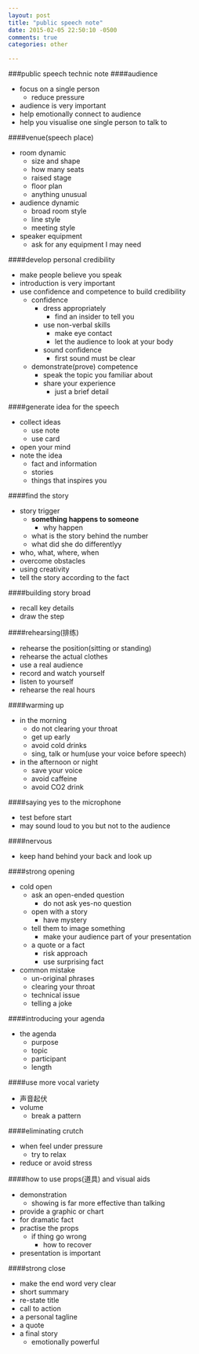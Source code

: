 ```yaml
---
layout: post
title: "public speech note"
date: 2015-02-05 22:50:10 -0500
comments: true
categories: other

---
```

###public speech technic note
####audience
- focus on a single person
    - reduce pressure
- audience is very important
- help emotionally connect to audience
- help you visualise one single person to talk to
<!--more-->
####venue(speech place)
- room dynamic
    - size and shape
    - how many seats
    - raised stage
    - floor plan
    - anything unusual
- audience dynamic
    - broad room style
    - line style
    - meeting style
- speaker equipment
    - ask for any equipment I may need

####develop personal credibility
- make people believe you speak
- introduction is very important
- use confidence and competence to build credibility
    - confidence
        - dress appropriately
            - find an insider to tell you
        - use non-verbal skills
            - make eye contact
            - let the audience to look at your body
        - sound confidence
            - first sound must be clear
    - demonstrate(prove) competence
        - speak the topic you familiar about
        - share your experience
            - just a brief detail

####generate idea for the speech
- collect ideas
    - use note
    - use card
- open your mind
- note the idea
    - fact and information
    - stories
    - things that inspires you

####find the story
- story trigger
    - **something happens to someone**
        - why happen
    - what is the story behind the number
    - what did she do differentlyy
- who, what, where, when
- overcome obstacles
- using creativity
- tell the story according to the fact

####building story broad
- recall key details
- draw the step

####rehearsing(排练)
- rehearse the position(sitting or standing)
- rehearse the actual clothes
- use a real audience
- record and watch yourself
- listen to yourself
- rehearse the real hours

####warming up
- in the morning
    - do not clearing your throat
    - get up early
    - avoid cold drinks
    - sing, talk or hum(use your voice before speech)
- in the afternoon or night
    - save your voice
    - avoid caffeine
    - avoid CO2 drink

####saying yes to the microphone
- test before start
- may sound loud to you but not to the audience

####nervous
- keep hand behind your back and look up

####strong opening
- cold open
    - ask an open-ended question
        - do not ask yes-no question
    - open with a story
        - have mystery
    - tell them to image something
        - make your audience part of your presentation
    - a quote or a fact
        - risk approach
        - use surprising fact
- common mistake
    - un-original phrases
    - clearing your throat
    - technical issue
    - telling a joke


####introducing your agenda
- the agenda
    - purpose
    - topic
    - participant
    - length

####use more vocal variety
- 声音起伏
- volume
    - break a pattern

####eliminating crutch
- when feel under pressure
    - try to relax
- reduce or avoid stress

####how to use props(道具) and visual aids
- demonstration
    - showing is far more effective than talking
- provide a graphic or chart
- for dramatic fact
- practise the props
    - if thing go wrong
        - how to recover
- presentation is important

####strong close
- make the end word very clear
- short summary
- re-state title
- call to action
- a personal tagline
- a quote
- a final story
    - emotionally powerful


        







